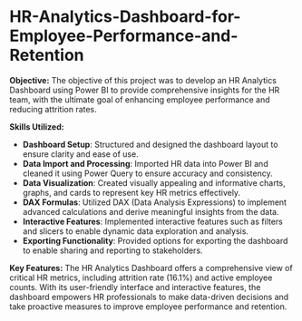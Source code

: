 # HR-Analytics-Dashboard-for-Employee-Performance-and-Retention

**Objective:**
The objective of this project was to develop an HR Analytics Dashboard using Power BI to provide comprehensive insights for the HR team, with the ultimate goal of enhancing employee performance and reducing attrition rates.

**Skills Utilized:**
- **Dashboard Setup**: Structured and designed the dashboard layout to ensure clarity and ease of use.
- **Data Import and Processing**: Imported HR data into Power BI and cleaned it using Power Query to ensure accuracy and consistency.
- **Data Visualization**: Created visually appealing and informative charts, graphs, and cards to represent key HR metrics effectively.
- **DAX Formulas**: Utilized DAX (Data Analysis Expressions) to implement advanced calculations and derive meaningful insights from the data.
- **Interactive Features**: Implemented interactive features such as filters and slicers to enable dynamic data exploration and analysis.
- **Exporting Functionality**: Provided options for exporting the dashboard to enable sharing and reporting to stakeholders.

**Key Features:**
The HR Analytics Dashboard offers a comprehensive view of critical HR metrics, including attrition rate (16.1%) and active employee counts. With its user-friendly interface and interactive features, the dashboard empowers HR professionals to make data-driven decisions and take proactive measures to improve employee performance and retention.
